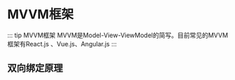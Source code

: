 # MVVM框架
::: tip MVVM框架
MVVM是Model-View-ViewModel的简写。目前常见的MVVM框架有React.js 、Vue.js、Angular.js
:::
## 双向绑定原理
